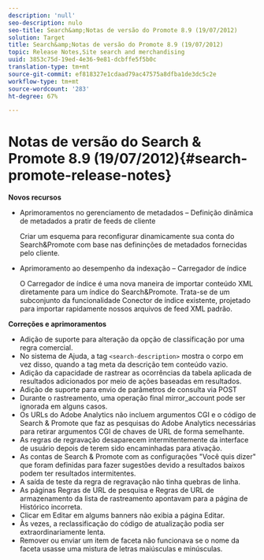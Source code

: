 ```yaml
---
description: 'null'
seo-description: nulo
seo-title: Search&amp;Notas de versão do Promote 8.9 (19/07/2012)
solution: Target
title: Search&amp;Notas de versão do Promote 8.9 (19/07/2012)
topic: Release Notes,Site search and merchandising
uuid: 3853c75d-19ed-4e36-9e81-dcbffe5f5b0c
translation-type: tm+mt
source-git-commit: ef818327e1cdaad79ac47575a8dfba1de3dc5c2e
workflow-type: tm+mt
source-wordcount: '283'
ht-degree: 67%

---
```



# Notas de versão do Search &amp; Promote 8.9 (19/07/2012){#search-promote-release-notes}

**Novos recursos**

* Aprimoramentos no gerenciamento de metadados – Definição dinâmica de metadados a pratir de feeds de cliente

   Criar um esquema para reconfigurar dinamicamente sua conta do Search&amp;Promote com base nas defininções de metadados fornecidas pelo cliente.
* Aprimoramento ao desempenho da indexação – Carregador de índice

   O Carregador de índice é uma nova maneira de importar conteúdo XML diretamente para um índice do Search&amp;Promote. Trata-se de um subconjunto da funcionalidade Conector de índice existente, projetado para importar rapidamente nossos arquivos de feed XML padrão.

**Correções e aprimoramentos**

* Adição de suporte para alteração da opção de classificação por uma regra comercial.
* No sistema de Ajuda, a tag `<search-description>` mostra o corpo em vez disso, quando a tag meta da descrição tem conteúdo vazio.
* Adição da capacidade de rastrear as ocorrências da tabela aplicada de resultados adicionados por meio de ações baseadas em resultados.
* Adição de suporte para envio de parâmetros de consulta via POST
* Durante o rastreamento, uma operação final mirror_account pode ser ignorada em alguns casos.
* Os URLs do Adobe Analytics não incluem argumentos CGI e o código de Search &amp; Promote que faz as pesquisas do Adobe Analytics necessárias para retirar argumentos CGI de chaves de URL de forma semelhante.
* As regras de regravação desaparecem intermitentemente da interface de usuário depois de terem sido encaminhadas para ativação.
* As contas de Search &amp; Promote com as configurações &quot;Você quis dizer&quot; que foram definidas para fazer sugestões devido a resultados baixos podem ter resultados intermitentes.
* A saída de teste da regra de regravação não tinha quebras de linha.
* As páginas Regras de URL de pesquisa e Regras de URL de armazenamento da lista de rastreamento apontavam para a página de Histórico incorreta.
* Clicar em Editar em algums banners não exibia a página Editar.
* Às vezes, a reclassificação do código de atualização podia ser extraordinariamente lenta.
* Remover ou enviar um item de faceta não funcionava se o nome da faceta usasse uma mistura de letras maiúsculas e minúsculas.

